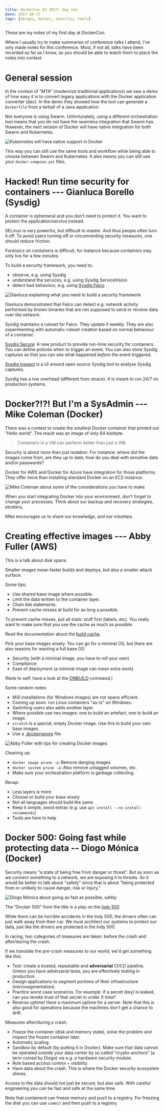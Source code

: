 ```yaml
---
title: DockerCon EU 2017: day one
date: 2017-10-17
tags: [devops, docker, security, tools]
---
```


These are my notes of my first day at DockerCon.

Where I usually try to make summaries of conference talks I attend,
I've only made notes for this conference. Most, if not all, talks have
been recorded as far as I know, so you should be able to watch them to
place the notes into context.

# General session

In the context of "MTA" (modernize traditional applications) we saw a
demo of how easy it is to convert legacy applications with the Docker
application converter (dac). In the demo they showed how the tool can
generate a `Dockerfile` from a tarball of a Java application.

Not everyone is using Swarm. Unfortunately, using a different
orchestration tool means that you do not have the seamless integration
that Swarm has. However, the next version of Docker will have native
integration for both Swarm and Kubernetes.

![Kubernetes will have native support in Docker](/images/dockerconeu17_native_kubernetes.jpg)

This way you can still use the same tools and workflow while being
able to choose between Swarm and Kubernetes. It also means you can
still use your `docker-compose.yml` files.


# Hacked! Run time security for containers --- Gianluca Borello (Sysdig)

A container is ephemeral and you don't need to protect it. You want
to protect the application/service instead.

SELinux is very powerful, but difficult to master. And thus people
often turn it off. To avoid users turning off or circumventing
security measures, one should reduce friction.

Forensics on containers is difficult, for instance because containers
may only live for a few minutes.

To build a security framework, you need to:

  - observe, e.g. using Sysdig
  - understand the services, e.g. using Sysdig ServiceVision
  - detect bad behaviour, e.g. using [Sysdig Falco](https://www.sysdig.org/falco/)

![Gianluca explaining what you need to build a security framework](/images/dockerconeu17_gianluca_borello.jpg)

Gianluca demonstrated that Falco can detect e.g. network activity
performed by known binaries that are not supposed to send or receive
data over the network.


Sysdig maintains a ruleset for Falco. They update it weekly.  They are
also experimenting with automatic ruleset creation based on normal
behaviour of a container.

[Sysdig Secure](https://sysdig.com/product/secure/): A new product to
provide run-time security for containers. You can define policies when
to trigger an event. You can also store Sysdig captures so that you
can see what happened _before_ the event triggered.

[Sysdig Inspect](https://sysdig.com/blog/sysdig-inspect/) is a UI
around open source Sysdig tool to analyse Sysdig captures.


Sysdig has a low overhead (different from strace). It is meant to run
24/7 on production systems.


# Docker?!?! But I'm a SysAdmin --- Mike Coleman (Docker)

There was a contest to create the smallest Docker container that
printed out "Hello world". The result was an image of only 64
kilobyte.

> Containers in a VM can perform better than just a VM.

Security is about more than just isolation. For instance: where did
the images come from, are they up to date, how do you deal with
sensitive data and/or passwords?

Docker for AWS and Docker for Azure have integration for those
platforms. They offer more than installing standard Docker on an
EC2 instance.

![Mike Coleman about some of the considerations you have to make](/images/dockerconeu17_mike_coleman.jpg)

When you start integrating Docker into your environment, don't forget
to change your processes. Think about our backup and recovery
strategies, etcetera.

Mike encourages us to share our knowledge, and our missteps.


# Creating effective images --- Abby Fuller (AWS)

This is a talk about disk space.

Smaller images mean faster builds and deploys, but also a smaller
attack surface.

Some tips:

  - Use shared base image where possible.
  - Limit the data written to the container layer.
  - Chain `RUN` statements.
  - Prevent cache misses at build for as long a possible.

To prevent cache misses, put all static stuff first (labels, etc). You
really want to make sure that you use the cache as much as possible.

Read the documentation about the [build cache](https://docs.docker.com/engine/userguide/eng-image/dockerfile_best-practices/#build-cache).

Pick your base images wisely. You can go for a minimal OS, but there
are also reasons for wanting a full base OS:

  - Security (with a minimal image, you have to roll your own)
  - Compliance
  - Ease of deployment (a minimal image can mean extra work)

(Note to self: have a look at the
[ONBUILD](https://docs.docker.com/engine/reference/builder/#onbuild)
command.)

Some random notes:

  - MSI installations (for Windows images) are not space efficient.
  - Coming up soon: run Linux containers "as-is" on Windows.
  - Switching users also adds another layer.
  - Where possible use two images: one to build an artefact, one to build an image.
  - `scratch` is a special, empty Docker image. Use this to build your own base images.
  - Use a [.dockerignore](https://docs.docker.com/engine/reference/builder/#dockerignore-file) file.

![Abby Fuller with tips for creating Docker images](/images/dockerconeu17_abby_fuller.jpg)

Cleaning up:

  - `docker image prune -a`: Remove danging images
  - `docker system prune -a`: Also remove untagged volumes, etc.
  - Make sure your orchestration platform is garbage collecting.

Recap:

  - Less layers is more
  - Choose or build your base wisely
  - Not all languages should build the same
  - Keep it simple, avoid extras (e.g. use `apt install --no-install-recommends`)
  - Tools are here to help


# Docker 500: Going fast while protecting data -- Diogo Mónica (Docker)

Security means "a state of being free from danger or threat". But as
soon as we connect something to a network, we are exposing it to
threats. So it would be better to talk about "safety" since that is
about "being protected from or unlikely to cause danger, risk or
injury."

![Diogo Mónica about going as fast as possible, safely](/images/dockerconeu17_diogo_monica.jpg)

The "Docker 500" from the title is a play on the [Indy 500](https://en.wikipedia.org/wiki/Indianapolis_500)

While there can be horrible accidents in the Indy 500, the drivers
often can just walk away from their car. We must architect our systems
to protect our data, just like the drivers are protected in the Indy
500.

In racing, two categories of measures are taken: before the crash and
after/during the crash.

If we translate the pre-crash measures to our world, we'd get
something like this:

  - Test: create a trusted, repeatable and **adversarial** CI/CD
    pipeline. Unless you have adversarial tests, you are effectively
    testing in production.
  - Design applications to segment portions of their infrastructure
    (microsegmentation).
  - Practice worst case scenarios. For example: if a secret (key) is
    leaked, can you revoke trust of that secret in under X time?
  - Reverse uptime! Have a maximum uptime for a server. Note that this
    is also good for operations because the machines don't get a
    chance to drift.

Measures after/during a crash:

  - Freeze the container (disk and memory state), solve the problem
    and inspect the frozen container later.
  - Automatic scaling.
  - Sandbox by default (by putting it in Docker).  Make sure that data
    cannot be operated outside your data center by so called
    "crypto-anchors" (a term coined by Diogo) via e.g. a hardware
    security module.
  - Role based access control + visibility
  - Have data about the crash. This is where the Docker security
    ecosystem shines.

Access to the data should not just be secure, but also safe. With careful
engineering you can be fast and safe at the same time.

Note that containerd can freeze memory and push to a registry. For
freezing the disk you can use `commit` and then push to a registry.
